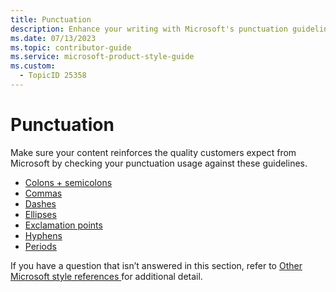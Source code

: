 ```yaml
---
title: Punctuation
description: Enhance your writing with Microsoft's punctuation guidelines. Learn proper usage of colons, semicolons, commas, dashes, ellipses, exclamation points, hyphens, and periods.
ms.date: 07/13/2023
ms.topic: contributor-guide
ms.service: microsoft-product-style-guide
ms.custom:
  - TopicID 25358
---
```



# Punctuation

Make sure your content reinforces the quality customers expect from Microsoft by checking your punctuation usage against these guidelines.

- [Colons + semicolons](~\punctuation\colons--semicolons.md)
- [Commas](~\punctuation\commas.md)
- [Dashes](~\punctuation\dashes.md)
- [Ellipses](~\punctuation\ellipses.md)
- [Exclamation points](~\punctuation\exclamation-points.md)
- [Hyphens](~\punctuation\hyphens.md)
- [Periods](~\punctuation\periods.md)

If you have a question that isn’t answered in this section, refer to [Other Microsoft style references ](https://styleguides.azurewebsites.net/Styleguide/Read?id=2696&topicid=25363)for additional detail.